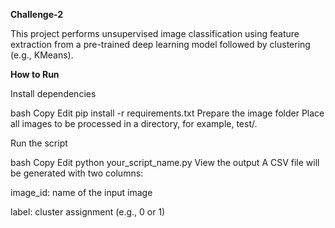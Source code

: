 **Challenge-2**

This project performs unsupervised image classification using feature extraction from a pre-trained deep learning model followed by clustering (e.g., KMeans).

**How to Run**

Install dependencies

bash
Copy
Edit
pip install -r requirements.txt
Prepare the image folder
Place all images to be processed in a directory, for example, test/.

Run the script

bash
Copy
Edit
python your_script_name.py
View the output
A CSV file will be generated with two columns:

image_id: name of the input image

label: cluster assignment (e.g., 0 or 1)
